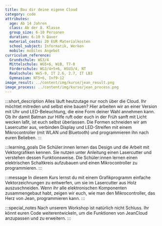 ```yaml
---
title: Bau dir deine eigene Cloud
category: code
attributes:
  age: Ab 14 Jahren
  class: Ab der 8. Klasse
  group_size: 6-10 Personen
  duration: 6-10 h Dauer
  material_costs: 20 EUR Materialkosten
  school_subject: Informatik, Werken
  mobile: mobiles Angebot
curriculum_reference:
  Grundschule: WG3/4  
  Mittelschule: WG5+6, WiB, T7-8  
  Förderschule: WG3/4+5+6, HSU3/4, NT   
  Realschule: We5-9, IT 2.6, 2.7, IT LB3  
  Gymnasium: NT5+6, Inf9-12
image_result: ../content/img/kurse/jean_result.png
image_process: ../content/img/kurse/jean_process.png
---
```

:::short_description
Alles läuft heutzutage nur noch über die Cloud. Ihr möchtet mitreden und selbst eine bauen? Hier arbeiten wir an einer Version mit Uhr und LED-Beleuchtung, die eine Form deiner Wahl annehmen kann. Ob ihr damit Batman zur Hilfe ruft oder euch in der Früh sanft mit Licht wecken laßt, ist euch selbst überlassen. Die Formen schneiden wir am Lasercutter aus, verbinden Display und LED-Streifen mit einem Mikrocontroller (mit WLAN und Bluetooth) und programmieren ihn nach euren Belieben.
:::

:::learning_goals
Die Schüler:innen lernen das Design und die Arbeit mit Vektorgrafiken kennen. Sie nutzen unter Anleitung einen Lasercutter und verstehen dessen Funktionsweise. Die Schüler:innen lernen einen elektrischen Schaltkreis aufzubauen und einen Mikrocontroller zu programmieren.
:::

:::message
In diesem Kurs lernst du mit einem Grafikprogramm einfache Vektorzeichnungen zu entwerfen, um sie im Lasercutter aus Holz auszuschneiden. Wenn ihr alle elektronischen Komponenten zusammengebaut habt, zeigen wir euch, wie man den Mikrocontroller, das Herz von Jean, programmieren kann.
:::

:::special_notes
Nach unserem Workshop ist natürlich nicht Schluss. Ihr könnt euren Code weiterentwickeln, um die Funktionen von JeanCloud anzupassen und zu erweitern.
:::
